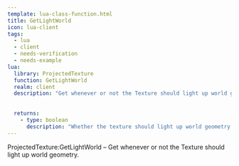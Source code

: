 ```yaml
---
template: lua-class-function.html
title: GetLightWorld
icon: lua-client
tags:
  - lua
  - client
  - needs-verification
  - needs-example
lua:
  library: ProjectedTexture
  function: GetLightWorld
  realm: client
  description: "Get whenever or not the Texture should light up world geometry."
  
  
  returns:
    - type: boolean
      description: "Whether the texture should light up world geometry."
---
```


<div class="lua__search__keywords">
ProjectedTexture:GetLightWorld &#x2013; Get whenever or not the Texture should light up world geometry.
</div>
